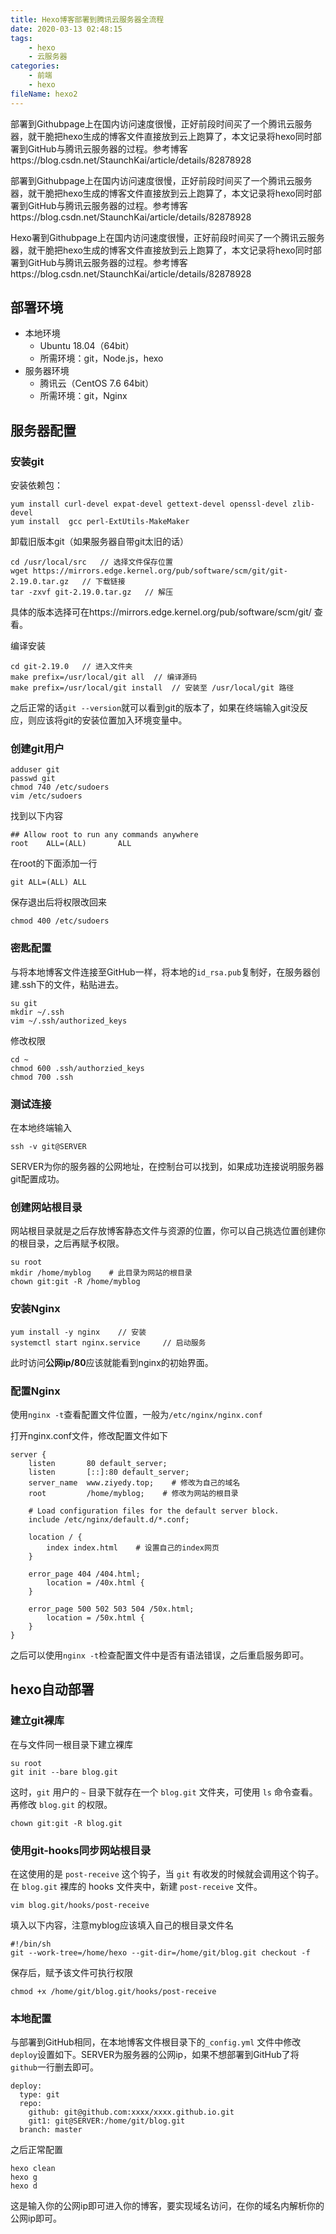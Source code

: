 ```yaml
---
title: Hexo博客部署到腾讯云服务器全流程
date: 2020-03-13 02:48:15
tags:
	- hexo
	- 云服务器
categories:
	- 前端
	- hexo
fileName: hexo2
---
```


部署到Githubpage上在国内访问速度很慢，正好前段时间买了一个腾讯云服务器，就干脆把hexo生成的博客文件直接放到云上跑算了，本文记录将hexo同时部署到GitHub与腾讯云服务器的过程。参考博客https://blog.csdn.net/StaunchKai/article/details/82878928

部署到Githubpage上在国内访问速度很慢，正好前段时间买了一个腾讯云服务器，就干脆把hexo生成的博客文件直接放到云上跑算了，本文记录将hexo同时部署到GitHub与腾讯云服务器的过程。参考博客https://blog.csdn.net/StaunchKai/article/details/82878928



Hexo署到Githubpage上在国内访问速度很慢，正好前段时间买了一个腾讯云服务器，就干脆把hexo生成的博客文件直接放到云上跑算了，本文记录将hexo同时部署到GitHub与腾讯云服务器的过程。参考博客https://blog.csdn.net/StaunchKai/article/details/82878928

## 部署环境

* 本地环境
  * Ubuntu 18.04（64bit）
  * 所需环境：git，Node.js，hexo
* 服务器环境
  * 腾讯云（CentOS 7.6 64bit）
  * 所需环境：git，Nginx

## 服务器配置

### 安装git

安装依赖包：

```
yum install curl-devel expat-devel gettext-devel openssl-devel zlib-devel
yum install  gcc perl-ExtUtils-MakeMaker
```

卸载旧版本git（如果服务器自带git太旧的话）

```
cd /usr/local/src   // 选择文件保存位置
wget https://mirrors.edge.kernel.org/pub/software/scm/git/git-2.19.0.tar.gz   // 下载链接
tar -zxvf git-2.19.0.tar.gz   // 解压
```

具体的版本选择可在https://mirrors.edge.kernel.org/pub/software/scm/git/ 查看。

编译安装

```
cd git-2.19.0   // 进入文件夹
make prefix=/usr/local/git all  // 编译源码
make prefix=/usr/local/git install  // 安装至 /usr/local/git 路径
```

之后正常的话`git --version`就可以看到git的版本了，如果在终端输入git没反应，则应该将git的安装位置加入环境变量中。

### 创建git用户

```
adduser git
passwd git
chmod 740 /etc/sudoers
vim /etc/sudoers
```

找到以下内容

```
## Allow root to run any commands anywhere
root    ALL=(ALL)       ALL
```

在root的下面添加一行

```
git ALL=(ALL) ALL
```

保存退出后将权限改回来

```
chmod 400 /etc/sudoers
```

### 密匙配置

与将本地博客文件连接至GitHub一样，将本地的`id_rsa.pub`复制好，在服务器创建.ssh下的文件，粘贴进去。

```
su git
mkdir ~/.ssh
vim ~/.ssh/authorized_keys
```

修改权限

```
cd ~
chmod 600 .ssh/authorzied_keys
chmod 700 .ssh
```

### 测试连接

在本地终端输入

```
ssh -v git@SERVER
```

SERVER为你的服务器的公网地址，在控制台可以找到，如果成功连接说明服务器git配置成功。

### 创建网站根目录

网站根目录就是之后存放博客静态文件与资源的位置，你可以自己挑选位置创建你的根目录，之后再赋予权限。

```
su root
mkdir /home/myblog    # 此目录为网站的根目录
chown git:git -R /home/myblog
```

### 安装Nginx

```
yum install -y nginx    // 安装
systemctl start nginx.service     // 启动服务
```

此时访问**公网ip/80**应该就能看到nginx的初始界面。

### 配置Nginx

使用`nginx -t`查看配置文件位置，一般为`/etc/nginx/nginx.conf`

打开nginx.conf文件，修改配置文件如下

```
server {
    listen       80 default_server;
    listen       [::]:80 default_server;
    server_name  www.ziyedy.top;    # 修改为自己的域名
    root         /home/myblog;    # 修改为网站的根目录

    # Load configuration files for the default server block.
    include /etc/nginx/default.d/*.conf;

    location / {
    	index index.html	# 设置自己的index网页
    }

    error_page 404 /404.html;
        location = /40x.html {
    }

    error_page 500 502 503 504 /50x.html;
        location = /50x.html {
    }
}

```

之后可以使用`nginx -t`检查配置文件中是否有语法错误，之后重启服务即可。

## hexo自动部署

### 建立git裸库

在与文件同一根目录下建立裸库

```
su root
git init --bare blog.git
```

这时，`git` 用户的 `~` 目录下就存在一个 `blog.git` 文件夹，可使用 `ls` 命令查看。再修改 `blog.git` 的权限。

```
chown git:git -R blog.git
```

### 使用git-hooks同步网站根目录

在这使用的是 `post-receive` 这个钩子，当 `git` 有收发的时候就会调用这个钩子。 在 `blog.git` 裸库的 hooks 文件夹中，新建 `post-receive` 文件。

```
vim blog.git/hooks/post-receive
```

填入以下内容，注意myblog应该填入自己的根目录文件名

```
#!/bin/sh
git --work-tree=/home/hexo --git-dir=/home/git/blog.git checkout -f
```

保存后，赋予该文件可执行权限

```
chmod +x /home/git/blog.git/hooks/post-receive
```

### 本地配置

与部署到GitHub相同，在本地博客文件根目录下的`_config.yml` 文件中修改`deploy`设置如下。SERVER为服务器的公网ip，如果不想部署到GitHub了将`github`一行删去即可。

```
deploy:
  type: git
  repo:
    github: git@github.com:xxxx/xxxx.github.io.git
    git1: git@SERVER:/home/git/blog.git 
  branch: master
```

之后正常配置

```
hexo clean
hexo g
hexo d
```

这是输入你的公网ip即可进入你的博客，要实现域名访问，在你的域名内解析你的公网ip即可。